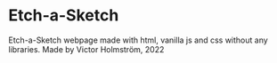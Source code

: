 # Etch-a-Sketch
Etch-a-Sketch webpage made with html, vanilla js and css without any libraries. Made by Victor Holmström, 2022